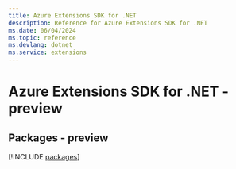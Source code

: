 ```yaml
---
title: Azure Extensions SDK for .NET
description: Reference for Azure Extensions SDK for .NET
ms.date: 06/04/2024
ms.topic: reference
ms.devlang: dotnet
ms.service: extensions
---
```

# Azure Extensions SDK for .NET - preview
## Packages - preview
[!INCLUDE [packages](extensions-index.md)]